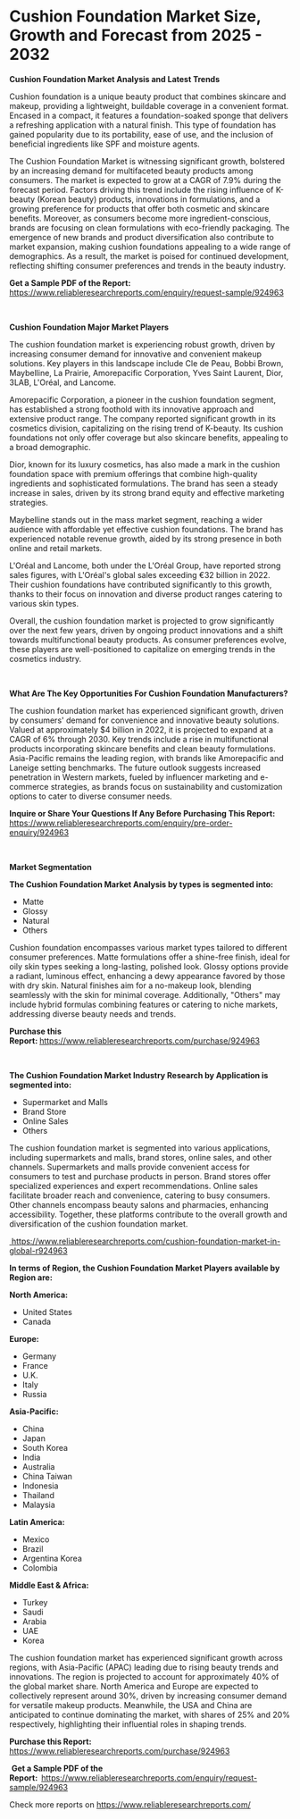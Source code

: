 <p><h1>Cushion Foundation Market Size, Growth and Forecast from 2025 - 2032</h1></p><p><strong>Cushion Foundation Market Analysis and Latest Trends</strong></p>
<p><p>Cushion foundation is a unique beauty product that combines skincare and makeup, providing a lightweight, buildable coverage in a convenient format. Encased in a compact, it features a foundation-soaked sponge that delivers a refreshing application with a natural finish. This type of foundation has gained popularity due to its portability, ease of use, and the inclusion of beneficial ingredients like SPF and moisture agents.</p><p>The Cushion Foundation Market is witnessing significant growth, bolstered by an increasing demand for multifaceted beauty products among consumers. The market is expected to grow at a CAGR of 7.9% during the forecast period. Factors driving this trend include the rising influence of K-beauty (Korean beauty) products, innovations in formulations, and a growing preference for products that offer both cosmetic and skincare benefits. Moreover, as consumers become more ingredient-conscious, brands are focusing on clean formulations with eco-friendly packaging. The emergence of new brands and product diversification also contribute to market expansion, making cushion foundations appealing to a wide range of demographics. As a result, the market is poised for continued development, reflecting shifting consumer preferences and trends in the beauty industry.</p></p>
<p><strong>Get a Sample PDF of the Report:&nbsp;</strong> <a href="https://www.reliableresearchreports.com/enquiry/request-sample/924963?utm_campaign=2181&utm_medium=2&utm_source=Github&utm_content=ia&utm_term=08022025&utm_id=cushion-foundation">https://www.reliableresearchreports.com/enquiry/request-sample/924963</a></p>
<p>&nbsp;</p>
<p><strong>Cushion Foundation Major Market Players</strong></p>
<p><p>The cushion foundation market is experiencing robust growth, driven by increasing consumer demand for innovative and convenient makeup solutions. Key players in this landscape include Cle de Peau, Bobbi Brown, Maybelline, La Prairie, Amorepacific Corporation, Yves Saint Laurent, Dior, 3LAB, L'Oréal, and Lancome.</p><p>Amorepacific Corporation, a pioneer in the cushion foundation segment, has established a strong foothold with its innovative approach and extensive product range. The company reported significant growth in its cosmetics division, capitalizing on the rising trend of K-beauty. Its cushion foundations not only offer coverage but also skincare benefits, appealing to a broad demographic.</p><p>Dior, known for its luxury cosmetics, has also made a mark in the cushion foundation space with premium offerings that combine high-quality ingredients and sophisticated formulations. The brand has seen a steady increase in sales, driven by its strong brand equity and effective marketing strategies.</p><p>Maybelline stands out in the mass market segment, reaching a wider audience with affordable yet effective cushion foundations. The brand has experienced notable revenue growth, aided by its strong presence in both online and retail markets.</p><p>L'Oréal and Lancome, both under the L'Oréal Group, have reported strong sales figures, with L'Oréal's global sales exceeding €32 billion in 2022. Their cushion foundations have contributed significantly to this growth, thanks to their focus on innovation and diverse product ranges catering to various skin types.</p><p>Overall, the cushion foundation market is projected to grow significantly over the next few years, driven by ongoing product innovations and a shift towards multifunctional beauty products. As consumer preferences evolve, these players are well-positioned to capitalize on emerging trends in the cosmetics industry.</p></p>
<p>&nbsp;</p>
<p><strong>What Are The Key Opportunities For Cushion Foundation Manufacturers?</strong></p>
<p><p>The cushion foundation market has experienced significant growth, driven by consumers' demand for convenience and innovative beauty solutions. Valued at approximately $4 billion in 2022, it is projected to expand at a CAGR of 6% through 2030. Key trends include a rise in multifunctional products incorporating skincare benefits and clean beauty formulations. Asia-Pacific remains the leading region, with brands like Amorepacific and Laneige setting benchmarks. The future outlook suggests increased penetration in Western markets, fueled by influencer marketing and e-commerce strategies, as brands focus on sustainability and customization options to cater to diverse consumer needs.</p></p>
<p><strong>Inquire or Share Your Questions If Any Before Purchasing This Report:</strong> <a href="https://www.reliableresearchreports.com/enquiry/pre-order-enquiry/924963?utm_campaign=2181&utm_medium=2&utm_source=Github&utm_content=ia&utm_term=08022025&utm_id=cushion-foundation">https://www.reliableresearchreports.com/enquiry/pre-order-enquiry/924963</a></p>
<p>&nbsp;</p>
<p><strong>Market Segmentation</strong></p>
<p><strong>The Cushion Foundation Market Analysis by types is segmented into:</strong></p>
<p><ul><li>Matte</li><li>Glossy</li><li>Natural</li><li>Others</li></ul></p>
<p><p>Cushion foundation encompasses various market types tailored to different consumer preferences. Matte formulations offer a shine-free finish, ideal for oily skin types seeking a long-lasting, polished look. Glossy options provide a radiant, luminous effect, enhancing a dewy appearance favored by those with dry skin. Natural finishes aim for a no-makeup look, blending seamlessly with the skin for minimal coverage. Additionally, "Others" may include hybrid formulas combining features or catering to niche markets, addressing diverse beauty needs and trends.</p></p>
<p><strong>Purchase this Report:&nbsp;</strong><a href="https://www.reliableresearchreports.com/purchase/924963?utm_campaign=2181&utm_medium=2&utm_source=Github&utm_content=ia&utm_term=08022025&utm_id=cushion-foundation">https://www.reliableresearchreports.com/purchase/924963</a></p>
<p>&nbsp;</p>
<p><strong>The Cushion Foundation Market Industry Research by Application is segmented into:</strong></p>
<p><ul><li>Supermarket and Malls</li><li>Brand Store</li><li>Online Sales</li><li>Others</li></ul></p>
<p><p>The cushion foundation market is segmented into various applications, including supermarkets and malls, brand stores, online sales, and other channels. Supermarkets and malls provide convenient access for consumers to test and purchase products in person. Brand stores offer specialized experiences and expert recommendations. Online sales facilitate broader reach and convenience, catering to busy consumers. Other channels encompass beauty salons and pharmacies, enhancing accessibility. Together, these platforms contribute to the overall growth and diversification of the cushion foundation market.</p></p>
<p><a href="https://www.reliableresearchreports.com/cushion-foundation-market-in-global-r924963?utm_campaign=2181&utm_medium=2&utm_source=Github&utm_content=ia&utm_term=08022025&utm_id=cushion-foundation">&nbsp;https://www.reliableresearchreports.com/cushion-foundation-market-in-global-r924963</a></p>
<p><strong>In terms of Region, the Cushion Foundation Market Players available by Region are:</strong></p>
<p>
    <p> <strong> North America: </strong>
        <ul>
            <li>United States</li>
            <li>Canada</li>
        </ul>
        </p> 
    <p> <strong> Europe: </strong>
        <ul>
            <li>Germany</li>
            <li>France</li>
            <li>U.K.</li>
            <li>Italy</li>
            <li>Russia</li>
        </ul>
        </p> 
    <p> <strong> Asia-Pacific: </strong>
        <ul>
            <li>China</li>
            <li>Japan</li>
            <li>South Korea</li>
            <li>India</li>
            <li>Australia</li>
            <li>China Taiwan</li>
            <li>Indonesia</li>
            <li>Thailand</li>
            <li>Malaysia</li>
        </ul>
        </p> 
    <p> <strong> Latin America: </strong>
        <ul>
            <li>Mexico</li>
            <li>Brazil</li>
            <li>Argentina Korea</li>
            <li>Colombia</li>
        </ul>
        </p> 
    <p> <strong> Middle East & Africa: </strong>
        <ul>
            <li>Turkey</li>
            <li>Saudi</li>
            <li>Arabia</li>
            <li>UAE</li>
            <li>Korea</li>
        </ul>
    </p>
    </p>
<p><p>The cushion foundation market has experienced significant growth across regions, with Asia-Pacific (APAC) leading due to rising beauty trends and innovations. The region is projected to account for approximately 40% of the global market share. North America and Europe are expected to collectively represent around 30%, driven by increasing consumer demand for versatile makeup products. Meanwhile, the USA and China are anticipated to continue dominating the market, with shares of 25% and 20% respectively, highlighting their influential roles in shaping trends.</p></p>
<p><strong>Purchase this Report: </strong><a href="https://www.reliableresearchreports.com/purchase/924963?utm_campaign=2181&utm_medium=2&utm_source=Github&utm_content=ia&utm_term=08022025&utm_id=cushion-foundation">https://www.reliableresearchreports.com/purchase/924963</a></p>
<p>&nbsp;<strong>Get a Sample PDF of the Report:&nbsp;&nbsp;</strong><a href="https://www.reliableresearchreports.com/enquiry/request-sample/924963?utm_campaign=2181&utm_medium=2&utm_source=Github&utm_content=ia&utm_term=08022025&utm_id=cushion-foundation">https://www.reliableresearchreports.com/enquiry/request-sample/924963</a></p>
<p><strong></strong></p>
<p>Check more reports on <a href="https://www.reliableresearchreports.com/?utm_campaign=2181&utm_medium=2&utm_source=Github&utm_content=ia&utm_term=08022025&utm_id=cushion-foundation">https://www.reliableresearchreports.com/</a></p>